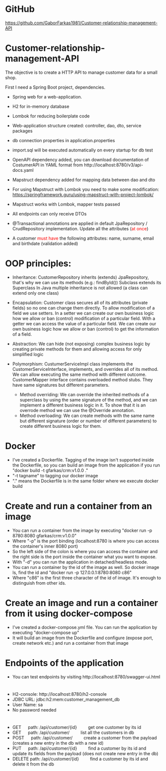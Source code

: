 # GitHub
https://github.com/GaborFarkas1981/Customer-relationship-management-API

# Customer-relationship-management-API
The objective is to create a HTTP API to manage customer data for a small shop.

First I need a Spring Boot project, dependencies.
- Spring web for a web-application.
- H2 for in-memory database
- Lombok for reducing boilerplate code

- Web-application structure created: controller, dao, dto, service packages
- db connection properties in application.properties
- import.sql will be executed automatically on every startup for db test
- OpenAPI dependency added, you can download documentation of CostumerAPI in YAML format from http://localhost:8780/v3/api-docs.yaml
- Mapstruct dependency added for mapping data between dao and dto
- For using Mapstruct with Lombok you need to make some modification: https://springframework.guru/using-mapstruct-with-project-lombok/
- Mapstruct works with Lombok, mapper tests passed
- All endpoints can only receive DTOs
- @Transactional annotations are applied in default JpaRepository / CrudRepository implementation. Update all the attributes (<font color="red">at once</font>)
- A customer <font color="red">must have</font> the following attributes: name, surname, email and birthdate (validation added)

# OOP principles:

- Inheritance: CustomerRepository inherits (extends) JpaRepository, that's why we can use its methods (e.g.: findById()) Subclass extends its Superclass
In Java multiple inheritance is not allowed (a class can extend only one class)

- Encapsulation: Customer class secures all of its attributes (private fields) so no one can change them directly. To allow modification of a field 
we use setters. In a setter we can create our own business logic how we allow or ban (control) modification of a particular field.
With a getter we can access the value of a particular field. We can create our own business logic how we allow or ban (control) to get the information of a field.

- Abstraction: We can hide (not exposing) complex business logic by creating private methods for them and allowing access for only simplified logic

- Polymorphism: CustumerServiceImpl class implements the CustomerServiceInterface, implements, and overrides all of its method. 
  We can allow executing the same method with different outcome. CustomerMapper interface contains overloaded method stubs. 
  They have same signatures but different parameters.
  - Method overriding: We can override the inherited methods of a superclass by using the same signature of the method,
  and we can implement a different business logic in it. To show that it is an overrode method we can use the @Override annotation.
  - Method overloading: We can create methods with the same name but different signature (order or number of different parameters)
  to create different business logic for them.

# Docker
- I've created a Dockerfile. Tagging of the image isn't supported inside the Dockerfile, so 
  you can build an image from the application if you run "docker build -t gfarkas/crm:v1.0.0  ."
- "-t tagname" to tagging our docker image
- "." means the Dockerfile is in the same folder where we execute docker build
# Create and run a container from an image
- You can run a container from the image by executing "docker run -p 8780:8080 gfarkas/crm:v1.0.0"
- Where "-p" is the port binding (localhost:8780 is where you can access the container's inner 8080 port)
- So the left side of the colon is where you can access the container and the right side is the port inside the container what you want to expose.
- With "-d" you can run the application in detached/headless mode.
- You can run a container by the id of the image as well. So docker image ls, find the id and "docker run -p 127.0.0.1:8780:8080 c86"
- Where "c86" is the first three character of the id of image. It's enough to distinguish from other ids. 
# Create an image and run a container from it using docker-compose
- I've created a docker-compose.yml file. You can run the application by executing "docker-compose up"
- It will build an image from the Dockerfile and configure (expose port, create network etc.) and run a container from that image
  
# Endpoints of the application
- You can test endpoints by visiting http://localhost:8780/swagger-ui.html
#
- H2-console: http://localhost:8780/h2-console
- JDBC URL: jdbc:h2:mem:customer_management_db
- User Name: sa
- No password needed
#
- GET  &emsp;   path: /api/customer/{id}  &emsp;&emsp;  get one customer by its id
- GET  &emsp;   path: /api/customer/      &emsp;&emsp;  list all the customers in db
- POST &emsp;   path: /api/customer/      &emsp;&emsp;  create a customer from the payload (creates a new entry in the db with a new id)
- PUT  &emsp;   path: /api/customer/{id}  &emsp;&emsp;  find a customer by its id and update its fields from the payload (does not create new entry in the db)
- DELETE path: /api/customer/{id}         &emsp;&emsp;  find a customer by its id and delete it from the db
